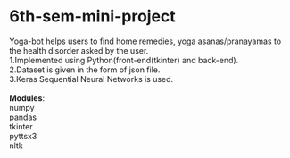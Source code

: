 # 6th-sem-mini-project
Yoga-bot helps users to find home remedies, yoga asanas/pranayamas to the health disorder asked by the user.</br>1.Implemented using Python(front-end(tkinter) and back-end).<br>2.Dataset is given in the form of json file.</br>3.Keras Sequential Neural Networks is used.</br></br><b>Modules</b>:<br>
  numpy</br>
pandas</br>
tkinter</br>
pyttsx3</br>
nltk</br>
